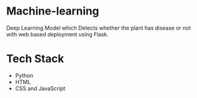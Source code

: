 # Machine-learning
Deep Learning Model which Detects whether the plant has disease or not  with web based deployment using Flask.

# Tech Stack
- Python
- HTML
- CSS and JavaScript




